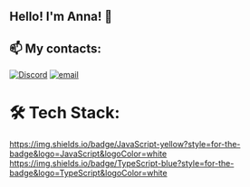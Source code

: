 ## Hello! I'm Anna! 👋

## 📫 My contacts: 

[![Discord](https://img.shields.io/badge/Discord-%237289DA.svg?logo=discord&logoColor=white)](https://discord.gg/annay.1935) [![email](https://img.shields.io/badge/Email-D14836?logo=gmail&logoColor=white)](mailto:yaroshenkoannatte@gmail.com) 

# 🛠️ Tech Stack:

https://img.shields.io/badge/JavaScript-yellow?style=for-the-badge&logo=JavaScript&logoColor=white https://img.shields.io/badge/TypeScript-blue?style=for-the-badge&logo=TypeScript&logoColor=white


